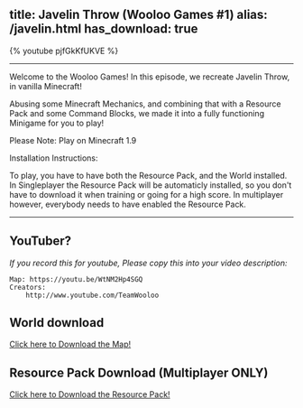 title: Javelin Throw (Wooloo Games #1)
alias: /javelin.html
has_download: true
---

{% youtube pjfGkKfUKVE %}

----

Welcome to the Wooloo Games! In this episode, we recreate Javelin Throw, in vanilla Minecraft!

Abusing some Minecraft Mechanics, and combining that with a Resource Pack and some Command Blocks,
we made it into a fully functioning Minigame for you to play!

Please Note: Play on Minecraft 1.9

Installation Instructions:

To play, you have to have both the Resource Pack, and the World installed. In Singleplayer the Resource Pack will be automaticly installed,
so you don't have to download it when training or going for a high score. In multiplayer however, everybody needs to have enabled the Resource Pack.

----


## YouTuber?

*If you record this for youtube, Please copy this into your video description:*

    Map: https://youtu.be/WtNM2Hp4SGQ
    Creators:
        http://www.youtube.com/TeamWooloo

## World download

<a class="download-link"
   href="https://www.mediafire.com/?slh9zk8f5rimz1d">
   Click here to Download the Map!
</a>

## Resource Pack Download (Multiplayer ONLY)

<a class="download-link"
   href="https://www.mediafire.com/?ly2p63y2by9xejc">
   Click here to Download the Resource Pack!
</a>

